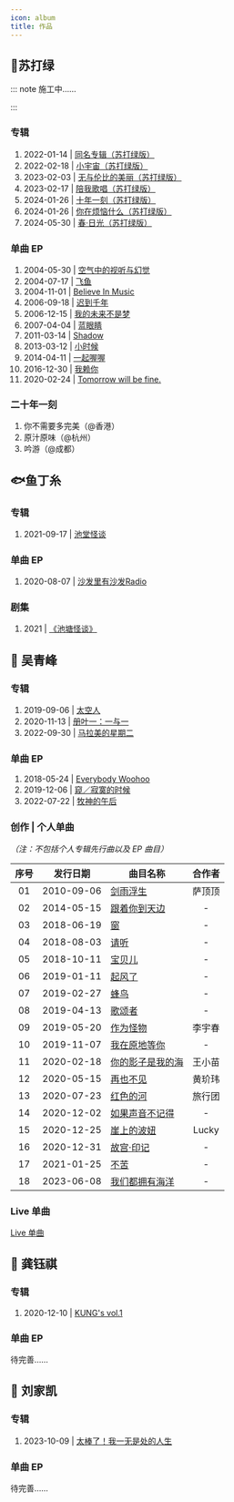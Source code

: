 ```yaml
---
icon: album
title: 作品
---
```


## 💚苏打绿

::: note 施工中……

:::

### 专辑

1. 2022-01-14 | [同名专辑（苏打绿版）](albums/a01_tongmingzhuanji)
2. 2022-02-18 | [小宇宙（苏打绿版）](albums/a02_xiaoyuzhou)
3. 2023-02-03 | [无与伦比的美丽（苏打绿版）](albums/a03_wuyulunbidemeili)
4. 2023-02-17 | [陪我歌唱（苏打绿版）](albums/a04_peiwogechang)
5. 2024-01-26 | [十年一刻（苏打绿版）](albums/a05_shinianyike)
6. 2024-01-26 | [你在烦恼什么（苏打绿版）](albums/a06_nizaifannaoshenme)
7. 2024-05-30 | [春·日光（苏打绿版）](albums/a07_chunriguang)

### 单曲 EP

1. 2004-05-30 | [空气中的视听与幻觉](singles/air)
2. 2004-07-17 | [飞鱼]()
3. 2004-11-01 | [Believe In Music]()
4. 2006-09-18 | [迟到千年]()
5. 2006-12-15 | [我的未来不是梦]()
6. 2007-04-04 | [蓝眼睛]()
7. 2011-03-14 | [Shadow]()
8. 2013-03-12 | [小时候]()
9. 2014-04-11 | [一起喔喔]()
10. 2016-12-30 | [我赖你]()
11. 2020-02-24 | [Tomorrow will be fine.]()           

### 二十年一刻

1. 你不需要多完美（@香港）
2. 原汁原味（@杭州）
3. 吟游（@成都）

## 🐟鱼丁糸

### 专辑

1. 2021-09-17 | [池堂怪谈](oaeen/a01_chitangguaitan)


### 单曲 EP

1. 2020-08-07 | [沙发里有沙发Radio](oaeen/s01_sofaradio)

### 剧集

1. 2021 | [《池塘怪谈》](https://v.qq.com/x/cover/mzc00200df196we/l0041f5znyn.html)

## 🎤 吴青峰

### 专辑

1. 2019-09-06 | [太空人](wuqingfeng/a01_taikongren)
2. 2020-11-13 | [册叶一：一与一](wuqingfeng/a02_ceyeyiyiyuyi)
3. 2022-09-30 | [马拉美的星期二](wuqingfeng/a03_malameidexingqier)

### 单曲 EP

1. 2018-05-24 | [Everybody Woohoo](wuqingfeng/s01_everybodywoohoo)
2. 2019-12-06 | [窥／寂寞的时候](wuqingfeng/s02_kuijimodeshihou)
3. 2022-07-22 | [牧神的午后](wuqingfeng/s03_mushendewuhou)

### 创作 | 个人单曲

_（注：不包括个人专辑先行曲以及 EP 曲目）_

| 序号 |    发行日期    | 曲目名称                                             |  合作者  |
|:--:|:----------:|--------------------------------------------------|:-----:|
| 01 | 2010-09-06 | [剑雨浮生](wuqingfeng/w01_jianyufusheng)             |  萨顶顶  |
| 02 | 2014-05-15 | [跟着你到天边](wuqingfeng/w02_genzhenidaotianbian)     |   -   |
| 03 | 2018-06-19 | [窗](wuqingfeng/w03_chuang)                       |   -   |
| 04 | 2018-08-03 | [请听](wuqingfeng/w04_qingting)                    |   -   |
| 05 | 2018-10-11 | [宝贝儿](wuqingfeng/w05_baobeier)                   |   -   |
| 06 | 2019-01-11 | [起风了](wuqingfeng/w06_qifengle)                   |   -   |
| 07 | 2019-02-27 | [蜂鸟](wuqingfeng/w07_fengniao)                    |   -   |
| 08 | 2019-04-13 | [歌颂者](wuqingfeng/w08_gesongzhe)                  |   -   |
| 09 | 2019-05-20 | [作为怪物](wuqingfeng/w09_zuoweiguaiwu)              |  李宇春  |
| 10 | 2019-11-07 | [我在原地等你](wuqingfeng/w10_wozaiyuandidengni)       |   -   |
| 11 | 2020-02-18 | [你的影子是我的海](wuqingfeng/w11_nideyingzishiwodehai)  |  王小苗  |
| 12 | 2020-05-15 | [再也不见](wuqingfeng/w12_zaiyebujian)               |  黄玠玮  |
| 13 | 2020-07-23 | [红色的河](wuqingfeng/w13_hongsedehe)                |  旅行团  |
| 14 | 2020-12-02 | [如果声音不记得](wuqingfeng/w14_ruguoshengyinbujide)    |   -   |
| 15 | 2020-12-25 | [崖上的波妞](wuqingfeng/w15_yashangdeboniu)           | Lucky |
| 16 | 2020-12-31 | [故宫·印记](wuqingfeng/w16_gugongyinji)              |   -   |
| 17 | 2021-01-25 | [不苦](wuqingfeng/w17_buku)                        |   -   |
| 18 | 2023-06-08 | [我们都拥有海洋](wuqingfeng/w18_womendouyongyouhaiyang) |   -   |

### Live 单曲

[Live 单曲](wuqingfeng/livesingle)

## 🎹 龚钰祺

### 专辑

1. 2020-12-10 | [KUNG's vol.1](gongyuqi/a01_kungsvol1)

### 单曲 EP

待完善……

## 🎸 刘家凯

### 专辑

1. 2023-10-09 | [太棒了！我一无是处的人生](liujiakai/a01_taibangle)

### 单曲 EP

待完善……